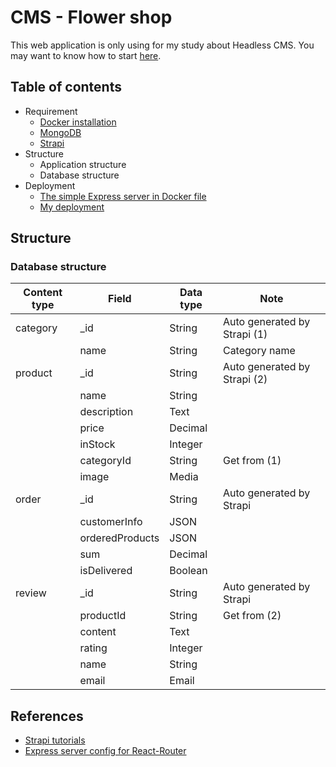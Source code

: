 # CMS - Flower shop
This web application is only using for my study about Headless CMS. You may want to know how to start [here](./HOWTO.md).

## Table of contents
* Requirement
    * [Docker installation](https://www.docker.com/get-started)
    * [MongoDB](https://hub.docker.com/_/mongo/)
    * [Strapi](https://hub.docker.com/r/strapi/strapi/)
* Structure
    * Application structure
    * Database structure
* Deployment
    * [The simple Express server in Docker file](https://github.com/nguyenkhois/expressjs-docker-simple-server)
    * [My deployment](https://hub.docker.com/r/khois/expresssrv/)


## Structure
### Database structure

| Content type | Field | Data type | Note |
|---|---|---|---|
|category|_id| String|Auto generated by Strapi (1)|
||name|String|Category name|
|product|_id|String|Auto generated by Strapi (2)|
||name|String||
||description|Text||
||price|Decimal||
||inStock|Integer||
||categoryId|String|Get from (1)|
||image|Media||
|order|_id|String|Auto generated by Strapi|
||customerInfo|JSON||
||orderedProducts|JSON||
||sum|Decimal||
||isDelivered|Boolean||
|review|_id|String|Auto generated by Strapi|
||productId|String|Get from (2)|
||content|Text||
||rating|Integer||
||name|String||
||email|Email||

## References
* [Strapi tutorials](https://strapi.io/documentation/tutorials/)
* [Express server config for React-Router](https://github.com/reactjs/react-router-tutorial/blob/master/lessons/11-productionish-server/README.md)